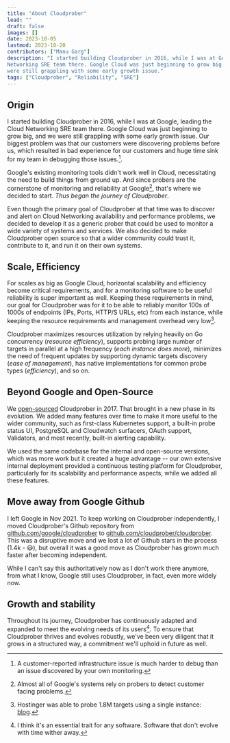 ```yaml
---
title: "About Cloudprober"
lead: ""
draft: false
images: []
date: 2023-10-05
lastmod: 2023-10-20
contributors: ["Manu Garg"]
description: "I started building Cloudprober in 2016, while I was at Google, leading the Cloud
Networking SRE team there. Google Cloud was just beginning to grow big, and we
were still grappling with some early growth issue."
tags: ["Cloudprober", "Reliability", "SRE"]
---
```


## Origin

I started building Cloudprober in 2016, while I was at Google, leading the Cloud
Networking SRE team there. Google Cloud was just beginning to grow big, and we
were still grappling with some early growth issue. Our biggest problem was that
our customers were discovering problems before us, which resulted in bad
experience for our customers and huge time sink for my team in debugging those
issues.[^1].

[^1]:
    A customer-reported infrastructure issue is much harder to debug than an
    issue discovered by your own monitoring.

Google's existing monitoring tools didn't work well in Cloud, necessitating the
need to build things from ground up. And since probers are the cornerstone of
monitoring and reliability at Google[^2], that's where we decided to start.
_Thus began the journey of Cloudprober_.

[^2]:
    Almost all of Google's systems rely on probers to detect customer facing
    problems.

Even though the primary goal of Cloudprober at that time was to discover and
alert on Cloud Networking availability and performance problems, we decided to
develop it as a generic prober that could be used to monitor a wide variety of
systems and services. We also decided to make Cloudprober open source so that a
wider community could trust it, contribute to it, and run it on their own
systems.

## Scale, Efficiency

For scales as big as Google Cloud, horizontal scalability and efficiency become
critical requirements, and for a monitoring software to be useful reliability is
super important as well. Keeping these requirements in mind, our goal for
Cloudprober was for it to be able to reliably monitor 100s of 1000s of endpoints
(IPs, Ports, HTTP/S URLs, etc) from each instance, while keeping the resource
requirements and management overhead very low[^3].

[^3]:
    Hostinger was able to probe 1.8M targets using a single instance:
    [blog](https://www.hostinger.com/blog/cloudprober-explained-the-way-we-use-it-at-hostinger).

Cloudprober maximizes resources utilization by relying heavily on Go concurrency
(_resource efficiency_), supports probing large number of targets in parallel at
a high frequency (_each instance does more_), minimizes the need of frequent
updates by supporting dynamic targets discovery (_ease of management_), has
native implementations for common probe types (_efficiency_), and so on.

## Beyond Google and Open-Source

We
[open-sourced](https://opensource.googleblog.com/2018/03/cloudprober-open-source-black-box.html)
Cloudprober in 2017. That brought in a new phase in its evolution. We added many
features over time to make it more useful to the wider community, such as
first-class Kubernetes support, a built-in probe status UI, PostgreSQL and
Cloudwatch surfacers, OAuth support, Validators, and most recently, built-in
alerting capability.

We used the same codebase for the internal and open-source versions, which was
more work but it created a huge advantage -- our own extensive internal
deployment provided a continuous testing platform for Cloudprober, particularly
for its scalability and performance aspects, while we added all these features.

## Move away from Google Github

I left Google in Nov 2021. To keep working on Cloudprober independently, I moved
Cloudprober's Github repository from
<a href="https://github.com/google/cloudprober">github.com/google/cloudprober<a>
to
<a href="https://github.com/cloudprober/cloudprober">github.com/cloudprober/cloudprober</a>.
This was a disruptive move and we lost a lot of Github stars in the process
(1.4k - :smiley:), but overall it was a good move as Cloudprober has grown much
faster after becoming independent.

While I can't say this authoritatively now as I don't work there anymore, from
what I know, Google still uses Cloudprober, in fact, even more widely now.

## Growth and stability

Throughout its journey, Cloudprober has continuously adapted and expanded to
meet the evolving needs of its users[^4]. To ensure that Cloudprober thrives and
evolves robustly, we've been very diligent that it grows in a structured way, a
commitment we'll uphold in future as well.

[^4]:
    I think it's an essential trait for any software. Software that don't evolve
    with time wither away.
